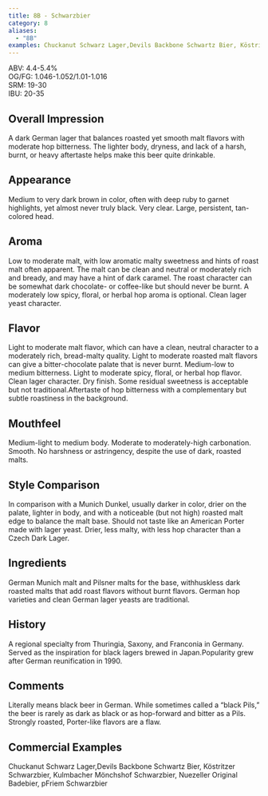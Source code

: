 ```yaml
---
title: 8B - Schwarzbier
category: 8
aliases: 
  - "8B"
examples: Chuckanut Schwarz Lager,Devils Backbone Schwartz Bier, Köstritzer Schwarzbier, Kulmbacher Mönchshof Schwarzbier, Nuezeller Original Badebier, pFriem Schwarzbier
---
```


ABV: 4.4-5.4%  
OG/FG: 1.046-1.052/1.01-1.016  
SRM: 19-30  
IBU: 20-35

## Overall Impression
A dark German lager that balances roasted yet smooth malt flavors with moderate hop bitterness. The lighter body, dryness, and lack of a harsh, burnt, or heavy aftertaste helps make this beer quite drinkable.

## Appearance
Medium to very dark brown in color, often with deep ruby to garnet highlights, yet almost never truly black. Very clear. Large, persistent, tan-colored head.

## Aroma
Low to moderate malt, with low aromatic malty sweetness and hints of roast malt often apparent. The malt can be clean and neutral or moderately rich and bready, and may have a hint of dark caramel. The roast character can be somewhat dark chocolate- or coffee-like but should never be burnt. A moderately low spicy, floral, or herbal hop aroma is optional. Clean lager yeast character.

## Flavor
Light to moderate malt flavor, which can have a clean, neutral character to a moderately rich, bread-malty quality. Light to moderate roasted malt flavors can give a bitter-chocolate palate that is never burnt. Medium-low to medium bitterness. Light to moderate spicy, floral, or herbal hop flavor. Clean lager character. Dry finish. Some residual sweetness is acceptable but not traditional.Aftertaste of hop bitterness with a complementary but subtle roastiness in the background.

## Mouthfeel
Medium-light to medium body. Moderate to moderately-high carbonation. Smooth. No harshness or astringency, despite the use of dark, roasted malts.

## Style Comparison
In comparison with a Munich Dunkel, usually darker in color, drier on the palate, lighter in body, and with a noticeable (but not high) roasted malt edge to balance the malt base. Should not taste like an American Porter made with lager yeast. Drier, less malty, with less hop character than a Czech Dark Lager.

## Ingredients
German Munich malt and Pilsner malts for the base, withhuskless dark roasted malts that add roast flavors without burnt flavors. German hop varieties and clean German lager yeasts are traditional.

## History
A regional specialty from Thuringia, Saxony, and Franconia in Germany. Served as the inspiration for black lagers brewed in Japan.Popularity grew after German reunification in 1990.

## Comments
Literally means black beer in German. While sometimes called a “black Pils,” the beer is rarely as dark as black or as hop-forward and bitter as a Pils. Strongly roasted, Porter-like flavors are a flaw.

## Commercial Examples
Chuckanut Schwarz Lager,Devils Backbone Schwartz Bier, Köstritzer Schwarzbier, Kulmbacher Mönchshof Schwarzbier, Nuezeller Original Badebier, pFriem Schwarzbier